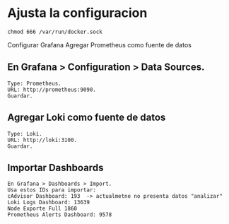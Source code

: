 # Ajusta la configuracion
	chmod 666 /var/run/docker.sock

Configurar Grafana
Agregar Prometheus como fuente de datos

## En Grafana > Configuration > Data Sources.
	Type: Prometheus.
	URL: http://prometheus:9090.
	Guardar.

## Agregar Loki como fuente de datos
	Type: Loki.
	URL: http://loki:3100.
	Guardar.

## Importar Dashboards
	En Grafana > Dashboards > Import.
	Usa estos IDs para importar:
	cAdvisor Dashboard: 193  -> actualmetne no presenta datos "analizar"
	Loki Logs Dashboard: 13639
	Node Exporte Full 1860
	Prometheus Alerts Dashboard: 9578
